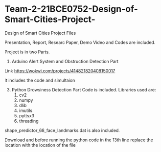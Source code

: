 # Team-2-21BCE0752-Design-of-Smart-Cities-Project-
Design of Smart Cities Project Files 

Presentation, Report, Researc Paper, Demo Video and Codes are included.

Project is in two Parts.

1) Arduino Alert System and Obstruction Detection Part
   
  Link https://wokwi.com/projects/414821820408150017
  
  It includes the code and simultaion

3) Python Drowsiness Detection Part
   Code is included.
   Libraries used are:
     1. cv2
     2. numpy
     3. dlib
     4. imutils
     5. pyttsx3
     6. threading
        
  shape_predictor_68_face_landmarks.dat is also included.
  
  Download and before running the python code in the 13th line replace the location with the location of the file
    
